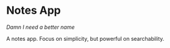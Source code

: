 # Notes App
_Damn I need a better name_

A notes app. Focus on simplicity, but powerful on searchability.
